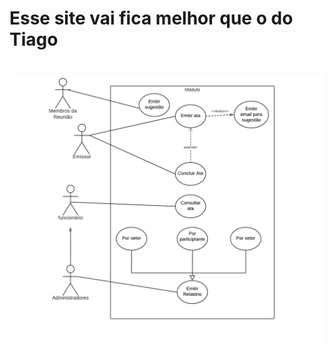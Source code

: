 # Esse site vai fica melhor que o do Tiago<h1>
![caso de uso do projeto](https://github.com/outraperspectiva/melhorqueotiago/blob/main/Profici%C3%AAncia%20-%20UML.png)
